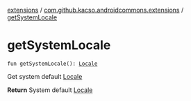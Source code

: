 [extensions](../index.md) / [com.github.kacso.androidcommons.extensions](index.md) / [getSystemLocale](./get-system-locale.md)

# getSystemLocale

`fun getSystemLocale(): `[`Locale`](http://docs.oracle.com/javase/8/docs/api/java/util/Locale.html)

Get system default [Locale](http://docs.oracle.com/javase/8/docs/api/java/util/Locale.html)

**Return**
System default [Locale](http://docs.oracle.com/javase/8/docs/api/java/util/Locale.html)

